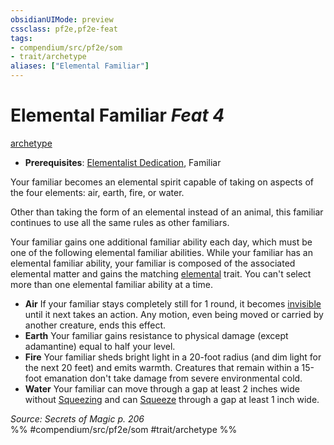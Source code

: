 ```yaml
---
obsidianUIMode: preview
cssclass: pf2e,pf2e-feat
tags:
- compendium/src/pf2e/som
- trait/archetype
aliases: ["Elemental Familiar"]
---
```

# Elemental Familiar  *Feat 4*  
[archetype](/rules/traits/archetype.md)  

- **Prerequisites**: [Elementalist Dedication](/compendium/feats/elementalist-dedication-som.md), Familiar

Your familiar becomes an elemental spirit capable of taking on aspects of the four elements: air, earth, fire, or water.

Other than taking the form of an elemental instead of an animal, this familiar continues to use all the same rules as other familiars.

Your familiar gains one additional familiar ability each day, which must be one of the following elemental familiar abilities. While your familiar has an elemental familiar ability, your familiar is composed of the associated elemental matter and gains the matching [elemental](/rules/traits/elemental.md) trait. You can't select more than one elemental familiar ability at a time.

- **Air** If your familiar stays completely still for 1 round, it becomes [invisible](/rules/conditions.md#Invisible) until it next takes an action. Any motion, even being moved or carried by another creature, ends this effect.
- **Earth** Your familiar gains resistance to physical damage (except adamantine) equal to half your level.
- **Fire** Your familiar sheds bright light in a 20-foot radius (and dim light for the next 20 feet) and emits warmth. Creatures that remain within a 15-foot emanation don't take damage from severe environmental cold.
- **Water** Your familiar can move through a gap at least 2 inches wide without [Squeezing](/rules/actions/squeeze.md) and can [Squeeze](/rules/actions/squeeze.md) through a gap at least 1 inch wide.

*Source: Secrets of Magic p. 206*  
%% #compendium/src/pf2e/som #trait/archetype %%